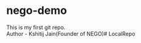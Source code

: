# nego-demo
This is my first git repo.
<br>
Author - Kshitij Jain(Founder of NEGO)#   L o c a l R e p o  
 